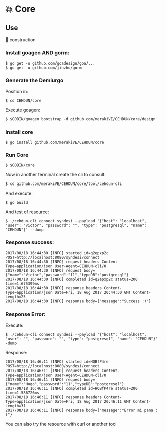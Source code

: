  # :boom: Core

## Use

:construction: construction


### Install goagen AND gorm:

```
$ go get -u github.com/goadesign/goa/...
$ go get -u github.com/jinzhu/gorm
```

### Generate the Demiurgo

Position in:

```
$ cd CEHDUN/core
```

Execute goagen:

```
$ $GOBIN/goagen bootstrap -d github.com/merakiVE/CEHDUN/core/design
```

### Install core

```
$ go install github.com/merakiVE/CEHDUN/core
```

### Run Core

```
$ $GOBIN/core
```

Now in another terminal create the cli to consult:

```
$ cd github.com/merakiVE/CEHDUN/core/tool/cehdun-cli
```

And execute:

```
$ go build
```

And test of resource:

```
$ ./cehdun-cli connect syndesi --payload '{"host": "localhost", "user": "victor", "password": "", "type": "postgresql", "name": "CEHDUN"}' --dump
```

### Response success:

```
2017/08/18 16:44:30 [INFO] started id=q2epxp2c POST=http://localhost:8080/syndesi/connect
2017/08/18 16:44:30 [INFO] request headers Content-Type=application/json User-Agent=CEHDUN-cli/0
2017/08/18 16:44:30 [INFO] request body={"name":"Victor","password":"11","typeDB":"postgresql"}
2017/08/18 16:44:30 [INFO] completed id=q2epxp2c status=200 time=1.675399ms
2017/08/18 16:44:30 [INFO] response headers Content-Type=application/json Date=Fri, 18 Aug 2017 20:44:30 GMT Content-Length=25
2017/08/18 16:44:30 [INFO] response body={"message":"Success :)"}
```

### Response Error:


Execute:

```
$ ./cehdun-cli connect syndesi --payload '{"host": "localhost", "user": "", "password": "", "type": "postgresql", "name": "CEHDUN"}' --dump
```

Response:

```
2017/08/18 16:46:11 [INFO] started id=HQBfP4re POST=http://localhost:8080/syndesi/connect
2017/08/18 16:46:11 [INFO] request headers Content-Type=application/json User-Agent=CEHDUN-cli/0
2017/08/18 16:46:11 [INFO] request body={"name":"Hugo","password":"11","typeDB":"postgresql"}
2017/08/18 16:46:11 [INFO] completed id=HQBfP4re status=200 time=1.586726ms
2017/08/18 16:46:11 [INFO] response headers Content-Type=application/json Date=Fri, 18 Aug 2017 20:46:11 GMT Content-Length=31
2017/08/18 16:46:11 [INFO] response body={"message":"Error mi pana :("}
```

You can also try the resource with curl or another tool
